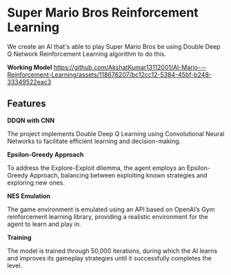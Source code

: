 # Super Mario Bros Reinforcement Learning

We create an AI that's able to play Super Mario Bros be using Double Deep Q Network Reinforcement Learning algorithm to do this.

**Working Model**
https://github.com/AkshatKumar13112001/AI-Mario---Reinforcement-Learning/assets/118676207/bc12cc12-5384-45bf-b248-33349522eac3

## Features

**DDQN with CNN**

The project implements Double Deep Q Learning using Convolutional Neural Networks to facilitate efficient learning and decision-making.

**Epsilon-Greedy Approach**

To address the Explore-Exploit dilemma, the agent employs an Epsilon-Greedy Approach, balancing between exploiting known strategies and exploring new ones.

**NES Emulation**

The game environment is emulated using an API based on OpenAI’s Gym reinforcement learning library, providing a realistic environment for the agent to learn and play in.

**Training**

The model is trained through 50,000 iterations, during which the AI learns and improves its gameplay strategies until it successfully completes the level.


